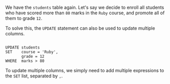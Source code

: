 We have the `students` table again. Let's say we decide to enroll all students who have scored more than `80` marks in the `Ruby` course, and promote all of them to grade `12`.

To solve this, the `UPDATE` statement can also be used to update multiple columns.

<codeblock language="sql" dbName="students3-v1.db" focusTableAfterRun="students" type="lesson">
<code>
UPDATE students
SET    course = 'Ruby',
       grade = 12
WHERE  marks > 80
</code>
</codeblock>

To update multiple columns, we simply need to add multiple expressions to the `SET` list, separated by `,`.
